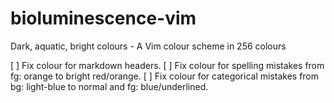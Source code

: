 # bioluminescence-vim
Dark, aquatic, bright colours - A Vim colour scheme in 256 colours

[ ] Fix colour for markdown headers.
[ ] Fix colour for spelling mistakes from fg: orange to bright red/orange.
[ ] Fix colour for categorical mistakes from bg: light-blue to normal and fg: blue/underlined.
